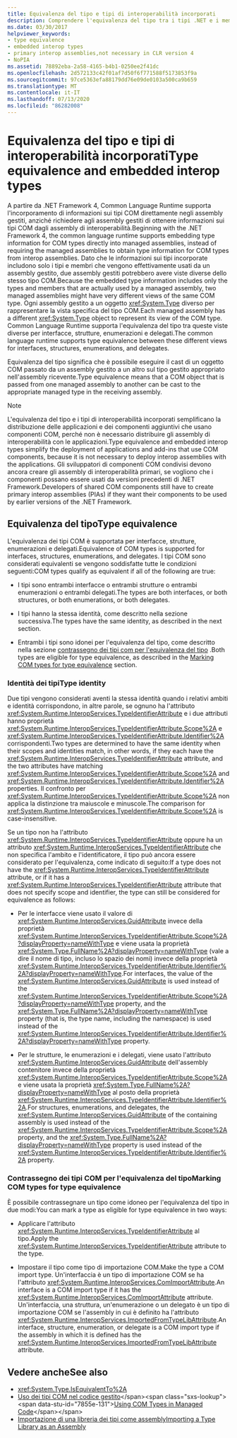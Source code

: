 ```yaml
---
title: Equivalenza del tipo e tipi di interoperabilità incorporati
description: Comprendere l'equivalenza del tipo tra i tipi .NET e i membri con un assembly gestito e i tipi COM incorporati in tale assembly. Per .NET 4 e versioni successive.
ms.date: 03/30/2017
helpviewer_keywords:
- type equivalence
- embedded interop types
- primary interop assemblies,not necessary in CLR version 4
- NoPIA
ms.assetid: 78892eba-2a58-4165-b4b1-0250ee2f41dc
ms.openlocfilehash: 2d572133c42f01af7d50f6f771588f5173853f9a
ms.sourcegitcommit: 97ce5363efa88179dd76e09de0103a500ca9b659
ms.translationtype: MT
ms.contentlocale: it-IT
ms.lasthandoff: 07/13/2020
ms.locfileid: "86282008"
---
```

# <a name="type-equivalence-and-embedded-interop-types"></a><span data-ttu-id="7855e-104">Equivalenza del tipo e tipi di interoperabilità incorporati</span><span class="sxs-lookup"><span data-stu-id="7855e-104">Type equivalence and embedded interop types</span></span>

<span data-ttu-id="7855e-105">A partire da .NET Framework 4, Common Language Runtime supporta l'incorporamento di informazioni sui tipi COM direttamente negli assembly gestiti, anziché richiedere agli assembly gestiti di ottenere informazioni sui tipi COM dagli assembly di interoperabilità.</span><span class="sxs-lookup"><span data-stu-id="7855e-105">Beginning with the .NET Framework 4, the common language runtime supports embedding type information for COM types directly into managed assemblies, instead of requiring the managed assemblies to obtain type information for COM types from interop assemblies.</span></span> <span data-ttu-id="7855e-106">Dato che le informazioni sui tipi incorporate includono solo i tipi e membri che vengono effettivamente usati da un assembly gestito, due assembly gestiti potrebbero avere viste diverse dello stesso tipo COM.</span><span class="sxs-lookup"><span data-stu-id="7855e-106">Because the embedded type information includes only the types and members that are actually used by a managed assembly, two managed assemblies might have very different views of the same COM type.</span></span> <span data-ttu-id="7855e-107">Ogni assembly gestito a un oggetto <xref:System.Type> diverso per rappresentare la vista specifica del tipo COM.</span><span class="sxs-lookup"><span data-stu-id="7855e-107">Each managed assembly has a different <xref:System.Type> object to represent its view of the COM type.</span></span> <span data-ttu-id="7855e-108">Common Language Runtime supporta l'equivalenza del tipo tra queste viste diverse per interfacce, strutture, enumerazioni e delegati.</span><span class="sxs-lookup"><span data-stu-id="7855e-108">The common language runtime supports type equivalence between these different views for interfaces, structures, enumerations, and delegates.</span></span>

<span data-ttu-id="7855e-109">Equivalenza del tipo significa che è possibile eseguire il cast di un oggetto COM passato da un assembly gestito a un altro sul tipo gestito appropriato nell'assembly ricevente.</span><span class="sxs-lookup"><span data-stu-id="7855e-109">Type equivalence means that a COM object that is passed from one managed assembly to another can be cast to the appropriate managed type in the receiving assembly.</span></span>

> [!NOTE]
> <span data-ttu-id="7855e-110">L'equivalenza del tipo e i tipi di interoperabilità incorporati semplificano la distribuzione delle applicazioni e dei componenti aggiuntivi che usano componenti COM, perché non è necessario distribuire gli assembly di interoperabilità con le applicazioni.</span><span class="sxs-lookup"><span data-stu-id="7855e-110">Type equivalence and embedded interop types simplify the deployment of applications and add-ins that use COM components, because it is not necessary to deploy interop assemblies with the applications.</span></span> <span data-ttu-id="7855e-111">Gli sviluppatori di componenti COM condivisi devono ancora creare gli assembly di interoperabilità primari, se vogliono che i componenti possano essere usati da versioni precedenti di .NET Framework.</span><span class="sxs-lookup"><span data-stu-id="7855e-111">Developers of shared COM components still have to create primary interop assemblies (PIAs) if they want their components to be used by earlier versions of the .NET Framework.</span></span>

## <a name="type-equivalence"></a><span data-ttu-id="7855e-112">Equivalenza del tipo</span><span class="sxs-lookup"><span data-stu-id="7855e-112">Type equivalence</span></span>

 <span data-ttu-id="7855e-113">L'equivalenza dei tipi COM è supportata per interfacce, strutture, enumerazioni e delegati.</span><span class="sxs-lookup"><span data-stu-id="7855e-113">Equivalence of COM types is supported for interfaces, structures, enumerations, and delegates.</span></span> <span data-ttu-id="7855e-114">I tipi COM sono considerati equivalenti se vengono soddisfatte tutte le condizioni seguenti:</span><span class="sxs-lookup"><span data-stu-id="7855e-114">COM types qualify as equivalent if all of the following are true:</span></span>

- <span data-ttu-id="7855e-115">I tipi sono entrambi interfacce o entrambi strutture o entrambi enumerazioni o entrambi delegati.</span><span class="sxs-lookup"><span data-stu-id="7855e-115">The types are both interfaces, or both structures, or both enumerations, or both delegates.</span></span>

- <span data-ttu-id="7855e-116">I tipi hanno la stessa identità, come descritto nella sezione successiva.</span><span class="sxs-lookup"><span data-stu-id="7855e-116">The types have the same identity, as described in the next section.</span></span>

- <span data-ttu-id="7855e-117">Entrambi i tipi sono idonei per l'equivalenza del tipo, come descritto nella sezione [contrassegno dei tipi com per l'equivalenza del tipo](#marking-com-types-for-type-equivalence) .</span><span class="sxs-lookup"><span data-stu-id="7855e-117">Both types are eligible for type equivalence, as described in the [Marking COM types for type equivalence](#marking-com-types-for-type-equivalence) section.</span></span>

### <a name="type-identity"></a><span data-ttu-id="7855e-118">Identità dei tipi</span><span class="sxs-lookup"><span data-stu-id="7855e-118">Type identity</span></span>

<span data-ttu-id="7855e-119">Due tipi vengono considerati aventi la stessa identità quando i relativi ambiti e identità corrispondono, in altre parole, se ognuno ha l'attributo <xref:System.Runtime.InteropServices.TypeIdentifierAttribute> e i due attributi hanno proprietà <xref:System.Runtime.InteropServices.TypeIdentifierAttribute.Scope%2A> e <xref:System.Runtime.InteropServices.TypeIdentifierAttribute.Identifier%2A> corrispondenti.</span><span class="sxs-lookup"><span data-stu-id="7855e-119">Two types are determined to have the same identity when their scopes and identities match, in other words, if they each have the <xref:System.Runtime.InteropServices.TypeIdentifierAttribute> attribute, and the two attributes have matching <xref:System.Runtime.InteropServices.TypeIdentifierAttribute.Scope%2A> and <xref:System.Runtime.InteropServices.TypeIdentifierAttribute.Identifier%2A> properties.</span></span> <span data-ttu-id="7855e-120">Il confronto per <xref:System.Runtime.InteropServices.TypeIdentifierAttribute.Scope%2A> non applica la distinzione tra maiuscole e minuscole.</span><span class="sxs-lookup"><span data-stu-id="7855e-120">The comparison for <xref:System.Runtime.InteropServices.TypeIdentifierAttribute.Scope%2A> is case-insensitive.</span></span>

<span data-ttu-id="7855e-121">Se un tipo non ha l'attributo <xref:System.Runtime.InteropServices.TypeIdentifierAttribute> oppure ha un attributo <xref:System.Runtime.InteropServices.TypeIdentifierAttribute> che non specifica l'ambito e l'identificatore, il tipo può ancora essere considerato per l'equivalenza, come indicato di seguito:</span><span class="sxs-lookup"><span data-stu-id="7855e-121">If a type does not have the <xref:System.Runtime.InteropServices.TypeIdentifierAttribute> attribute, or if it has a <xref:System.Runtime.InteropServices.TypeIdentifierAttribute> attribute that does not specify scope and identifier, the type can still be considered for equivalence as follows:</span></span>

- <span data-ttu-id="7855e-122">Per le interfacce viene usato il valore di <xref:System.Runtime.InteropServices.GuidAttribute> invece della proprietà <xref:System.Runtime.InteropServices.TypeIdentifierAttribute.Scope%2A?displayProperty=nameWithType> e viene usata la proprietà <xref:System.Type.FullName%2A?displayProperty=nameWithType> (vale a dire il nome di tipo, incluso lo spazio dei nomi) invece della proprietà <xref:System.Runtime.InteropServices.TypeIdentifierAttribute.Identifier%2A?displayProperty=nameWithType>.</span><span class="sxs-lookup"><span data-stu-id="7855e-122">For interfaces, the value of the <xref:System.Runtime.InteropServices.GuidAttribute> is used instead of the <xref:System.Runtime.InteropServices.TypeIdentifierAttribute.Scope%2A?displayProperty=nameWithType> property, and the <xref:System.Type.FullName%2A?displayProperty=nameWithType> property (that is, the type name, including the namespace) is used instead of the <xref:System.Runtime.InteropServices.TypeIdentifierAttribute.Identifier%2A?displayProperty=nameWithType> property.</span></span>

- <span data-ttu-id="7855e-123">Per le strutture, le enumerazioni e i delegati, viene usato l'attributo <xref:System.Runtime.InteropServices.GuidAttribute> dell'assembly contenitore invece della proprietà <xref:System.Runtime.InteropServices.TypeIdentifierAttribute.Scope%2A> e viene usata la proprietà <xref:System.Type.FullName%2A?displayProperty=nameWithType> al posto della proprietà <xref:System.Runtime.InteropServices.TypeIdentifierAttribute.Identifier%2A>.</span><span class="sxs-lookup"><span data-stu-id="7855e-123">For structures, enumerations, and delegates, the <xref:System.Runtime.InteropServices.GuidAttribute> of the containing assembly is used instead of the <xref:System.Runtime.InteropServices.TypeIdentifierAttribute.Scope%2A> property, and the <xref:System.Type.FullName%2A?displayProperty=nameWithType> property is used instead of the <xref:System.Runtime.InteropServices.TypeIdentifierAttribute.Identifier%2A> property.</span></span>

### <a name="marking-com-types-for-type-equivalence"></a><span data-ttu-id="7855e-124">Contrassegno dei tipi COM per l'equivalenza del tipo</span><span class="sxs-lookup"><span data-stu-id="7855e-124">Marking COM types for type equivalence</span></span>

 <span data-ttu-id="7855e-125">È possibile contrassegnare un tipo come idoneo per l'equivalenza del tipo in due modi:</span><span class="sxs-lookup"><span data-stu-id="7855e-125">You can mark a type as eligible for type equivalence in two ways:</span></span>

- <span data-ttu-id="7855e-126">Applicare l'attributo <xref:System.Runtime.InteropServices.TypeIdentifierAttribute> al tipo.</span><span class="sxs-lookup"><span data-stu-id="7855e-126">Apply the <xref:System.Runtime.InteropServices.TypeIdentifierAttribute> attribute to the type.</span></span>

- <span data-ttu-id="7855e-127">Impostare il tipo come tipo di importazione COM.</span><span class="sxs-lookup"><span data-stu-id="7855e-127">Make the type a COM import type.</span></span> <span data-ttu-id="7855e-128">Un'interfaccia è un tipo di importazione COM se ha l'attributo <xref:System.Runtime.InteropServices.ComImportAttribute>.</span><span class="sxs-lookup"><span data-stu-id="7855e-128">An interface is a COM import type if it has the <xref:System.Runtime.InteropServices.ComImportAttribute> attribute.</span></span> <span data-ttu-id="7855e-129">Un'interfaccia, una struttura, un'enumerazione o un delegato è un tipo di importazione COM se l'assembly in cui è definito ha l'attributo <xref:System.Runtime.InteropServices.ImportedFromTypeLibAttribute>.</span><span class="sxs-lookup"><span data-stu-id="7855e-129">An interface, structure, enumeration, or delegate is a COM import type if the assembly in which it is defined has the <xref:System.Runtime.InteropServices.ImportedFromTypeLibAttribute> attribute.</span></span>

## <a name="see-also"></a><span data-ttu-id="7855e-130">Vedere anche</span><span class="sxs-lookup"><span data-stu-id="7855e-130">See also</span></span>

- <xref:System.Type.IsEquivalentTo%2A>
- <span data-ttu-id="7855e-131">[Uso dei tipi COM nel codice gestito](https://docs.microsoft.com/previous-versions/dotnet/netframework-4.0/3y76b69k(v=vs.100))</span><span class="sxs-lookup"><span data-stu-id="7855e-131">[Using COM Types in Managed Code](https://docs.microsoft.com/previous-versions/dotnet/netframework-4.0/3y76b69k(v=vs.100))</span></span>
- [<span data-ttu-id="7855e-132">Importazione di una libreria dei tipi come assembly</span><span class="sxs-lookup"><span data-stu-id="7855e-132">Importing a Type Library as an Assembly</span></span>](importing-a-type-library-as-an-assembly.md)
